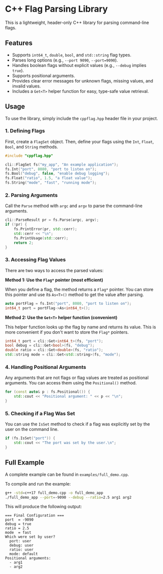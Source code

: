 # C++ Flag Parsing Library

This is a lightweight, header-only C++ library for parsing command-line flags.

## Features

- Supports `int64_t`, `double`, `bool`, and `std::string` flag types.
- Parses long options (e.g., `--port 9090`, `--port=9090`).
- Handles boolean flags without explicit values (e.g., `--debug` implies `true`).
- Supports positional arguments.
- Provides clear error messages for unknown flags, missing values, and invalid values.
- Includes a `Get<T>` helper function for easy, type-safe value retrieval.

## Usage

To use the library, simply include the `cppflag.hpp` header file in your project.

### 1. Defining Flags

First, create a `FlagSet` object. Then, define your flags using the `Int`, `Float`, `Bool`, and `String` methods.

```cpp
#include "cppflag.hpp"

cli::FlagSet fs("my_app", "An example application");
fs.Int("port", 8080, "port to listen on");
fs.Bool("debug", false, "enable debug logging");
fs.Float("ratio", 1.5, "a float value");
fs.String("mode", "fast", "running mode");
```

### 2. Parsing Arguments

Call the `Parse` method with `argc` and `argv` to parse the command-line arguments.

```cpp
cli::ParseResult pr = fs.Parse(argc, argv);
if (!pr) {
    fs.PrintError(pr, std::cerr);
    std::cerr << "\n";
    fs.PrintUsage(std::cerr);
    return 2;
}
```

### 3. Accessing Flag Values

There are two ways to access the parsed values:

**Method 1: Use the `Flag*` pointer (most efficient)**

When you define a flag, the method returns a `Flag*` pointer. You can store this pointer and use its `As<T>()` method to get the value after parsing.

```cpp
auto portFlag = fs.Int("port", 8080, "port to listen on");
int64_t port = portFlag->As<int64_t>();
```

**Method 2: Use the `Get<T>` helper function (convenient)**

This helper function looks up the flag by name and returns its value. This is more convenient if you don't want to store the `Flag*` pointers.

```cpp
int64_t port = cli::Get<int64_t>(fs, "port");
bool debug = cli::Get<bool>(fs, "debug");
double ratio = cli::Get<double>(fs, "ratio");
std::string mode = cli::Get<std::string>(fs, "mode");
```

### 4. Handling Positional Arguments

Any arguments that are not flags or flag values are treated as positional arguments. You can access them using the `Positional()` method.

```cpp
for (const auto& p : fs.Positional()) {
    std::cout << "Positional argument: " << p << "\n";
}
```

### 5. Checking if a Flag Was Set

You can use the `IsSet` method to check if a flag was explicitly set by the user on the command line.

```cpp
if (fs.IsSet("port")) {
    std::cout << "The port was set by the user.\n";
}
```

## Full Example

A complete example can be found in `examples/full_demo.cpp`.

To compile and run the example:

```bash
g++ -std=c++17 full_demo.cpp -o full_demo_app
./full_demo_app --port=-9090 --debug --ratio=2.5 arg1 arg2
```

This will produce the following output:

```
=== Final Configuration ===
port  = -9090
debug = true
ratio = 2.5
mode  = fast
Which were set by user?
  port: user
  debug: user
  ratio: user
  mode: default
Positional arguments:
  - arg1
  - arg2
```